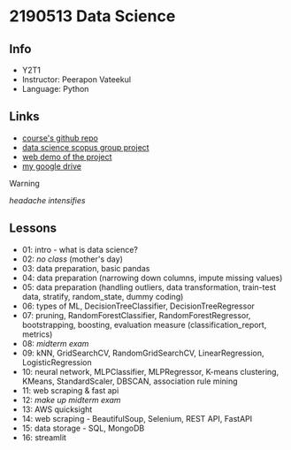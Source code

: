 # 2190513 Data Science

## Info
- Y2T1
- Instructor: Peerapon Vateekul
- Language: Python

## Links
- [course's github repo](https://github.com/pvateekul/2190513_DS-ICE_2024s1)
- [data science scopus group project](https://github.com/vinitian/data-sci-scopus-proj/)
- [web demo of the project](papers-please-proj.streamlit.app/)
- [my google drive](https://drive.google.com/drive/folders/12Q835RvD0TF1pT5gWEFnDRp9v0ECDdvm?usp=sharing)

> [!WARNING]
> *headache intensifies*

## Lessons
- 01: intro - what is data science?
- 02: *no class* (mother's day)
- 03: data preparation, basic pandas
- 04: data preparation (narrowing down columns, impute missing values)
- 05: data preparation (handling outliers, data transformation, train-test data, stratify, random_state, dummy coding)
- 06: types of ML, DecisionTreeClassifier, DecisionTreeRegressor
- 07: pruning, RandomForestClassifier, RandomForestRegressor, bootstrapping, boosting, evaluation measure (classification_report, metrics)
- 08: *midterm exam*
- 09: kNN, GridSearchCV, RandomGridSearchCV, LinearRegression, LogisticRegression
- 10: neural network, MLPClassifier, MLPRegressor, K-means clustering, KMeans, StandardScaler, DBSCAN, association rule mining
- 11: web scraping & fast api
- 12: *make up midterm exam*
- 13: AWS quicksight
- 14: web scraping - BeautifulSoup, Selenium, REST API, FastAPI
- 15: data storage - SQL, MongoDB
- 16: streamlit